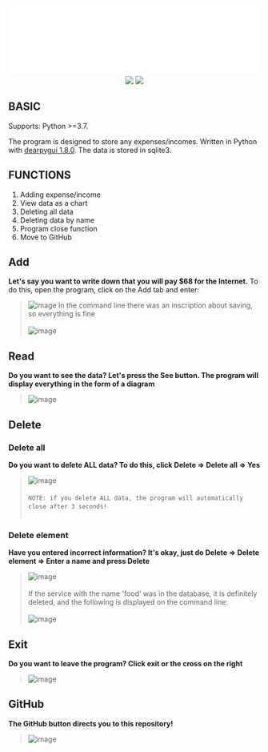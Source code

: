 <div id="header" align="center">

  <img src='main-logo.svg'/>
  <img src="http://ForTheBadge.com/images/badges/made-with-python.svg" width="auto" height ="28" />
  <img src ="https://img.shields.io/badge/SQLite-07405E?style=for-the-badge&logo=sqlite&logoColor=white" />
</div>


## BASIC

Supports: Python >=3.7.

The program is designed to store any expenses/incomes. Written in Python with [dearpygui 1.8.0](https://dearpygui.readthedocs.io/en/latest/index.html). The data is stored in sqlite3.

## FUNCTIONS

1. Adding expense/income
2. View data as a chart
3. Deleting all data
4. Deleting data by name
5. Program close function
6. Move to GitHub

## Add

**Let's say you want to write down that you will pay $68 for the Internet.**
To do this, open the program, click on the Add tab and enter:
>![image](https://user-images.githubusercontent.com/79650307/215337669-4953f730-3751-4f1e-9f9f-b8d230da2217.png)
>In the command line there was an inscription about saving, so everything is fine
<br/><br/>
>![image](https://user-images.githubusercontent.com/79650307/215336481-1cf0a9e2-2cb2-47a4-8278-c5109b0559b5.png)

## Read


**Do you want to see the data? Let's press the See button. The program will display everything in the form of a diagram**
>![image](https://user-images.githubusercontent.com/79650307/215337709-6b89f342-5b55-486e-8891-3a8587d52449.png)

## Delete


### Delete all


**Do you want to delete ALL data? To do this, click Delete => Delete all => Yes**
>![image](https://user-images.githubusercontent.com/79650307/215337748-9bfd3489-8a20-4352-b5f9-d52302d8ae71.png)
<br/><br/>
>`NOTE: if you delete ALL data, the program will automatically close after 3 seconds!`
<br/><br/>

### Delete element


**Have you entered incorrect information? It's okay, just do Delete => Delete element => Enter a name and press Delete**

>![image](https://user-images.githubusercontent.com/79650307/215337795-d98a9b93-0977-4003-bfe6-bb2c297ad8c4.png)
<br/><br/>
>If the service with the name 'food' was in the database, it is definitely deleted, and the following is displayed on the command line:
<br/><br/>
>![image](https://user-images.githubusercontent.com/79650307/215337357-816ad8bd-1b78-4d4b-a458-ab35a97495db.png)

## Exit


**Do you want to leave the program? Click exit or the cross on the right**

>![image](https://user-images.githubusercontent.com/79650307/215337898-a14008a2-6ba7-4819-af8a-13434afc8ff4.png)

## GitHub

**The GitHub button directs you to this repository!**
>![image](https://user-images.githubusercontent.com/79650307/215337919-cf94140f-741b-4688-b32c-53d0c23e17e7.png)

